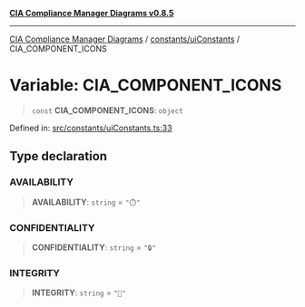 [**CIA Compliance Manager Diagrams v0.8.5**](../../../README.md)

***

[CIA Compliance Manager Diagrams](../../../modules.md) / [constants/uiConstants](../README.md) / CIA\_COMPONENT\_ICONS

# Variable: CIA\_COMPONENT\_ICONS

> `const` **CIA\_COMPONENT\_ICONS**: `object`

Defined in: [src/constants/uiConstants.ts:33](https://github.com/Hack23/cia-compliance-manager/blob/3ae0301247f765ba03c8c0fe645db4718bb8af76/src/constants/uiConstants.ts#L33)

## Type declaration

### AVAILABILITY

> **AVAILABILITY**: `string` = `"⏱️"`

### CONFIDENTIALITY

> **CONFIDENTIALITY**: `string` = `"🔒"`

### INTEGRITY

> **INTEGRITY**: `string` = `"🔐"`
